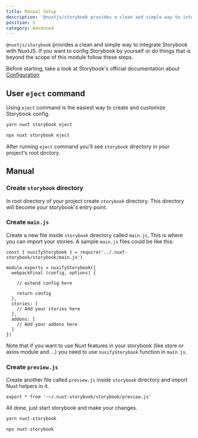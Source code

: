 ```yaml
---
title: Manual Setup
description: '@nuxtjs/storybook provides a clean and simple way to integrate Storybook with NuxtJS. If you want to config Storybook by yourself or do things that is beyond the scope of this module follow these steps.'
position: 5
category: Advanced
---
```


`@nuxtjs/storybook` provides a clean and simple way to integrate Storybook with NuxtJS. If you want to config Storybook by yourself or do things that is beyond the scope of this module follow these steps.

Before starting, take a look at Storybook's official documentation about [Configuration](https://storybook.js.org/docs/configurations/overview/)

## User `eject` command
Using `eject` command is the easiest way to create and customize Storybook config.

<code-group>
  <code-block label="Yarn" active>

  ```bash
  yarn nuxt storybook eject
  ```

  </code-block>
  <code-block label="NPM">

  ```bash
  npx nuxt storybook eject
  ```

  </code-block>
</code-group>

After running `eject` command you'll see `storybook` directory in your project's root dirctory.


## Manual
### Create `storybook` directory

In root directory of your project create `storybook` directory. This directory will become your storybook's entry point.

### Create `main.js`

Create a new file inside `storybook` directory called `main.js`, This is where you can import your stories.
A sample `main.js` files could be like this:
```js{}[main.js]
const { nuxifyStorybook } = require('../.nuxt-storybook/storybook/main.js')

module.exports = nuxifyStorybook({
  webpackFinal (config, options) {

    // extend config here
    
    return config
  },
  stories: [
    // Add your stories here
  ],
  addons: [
    // Add your addons here
  ]
})

```

Note that if you want to use Nuxt features in your storybook (like store or axios module and ...) you need to use `nuxifyStorybook` function in `main.js`.

### Create `preview.js`

Create another file called `preview.js` inside `storybook` directory and import Nuxt helpers in it.
```js{}[preview.js]
export * from '~~/.nuxt-storybook/storybook/preview.js'
```

All done, just start storybook and make your changes.

<code-group>
  <code-block label="Yarn" active>

  ```bash
  yarn nuxt-storybook
  ```

  </code-block>
  <code-block label="NPM">

  ```bash
  npx nuxt-storybook
  ```

  </code-block>
</code-group>
